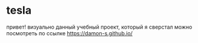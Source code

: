 # tesla
привет! визуально данный учебный проект, который я сверстал можно посмотреть по ссылке https://damon-s.github.io/
